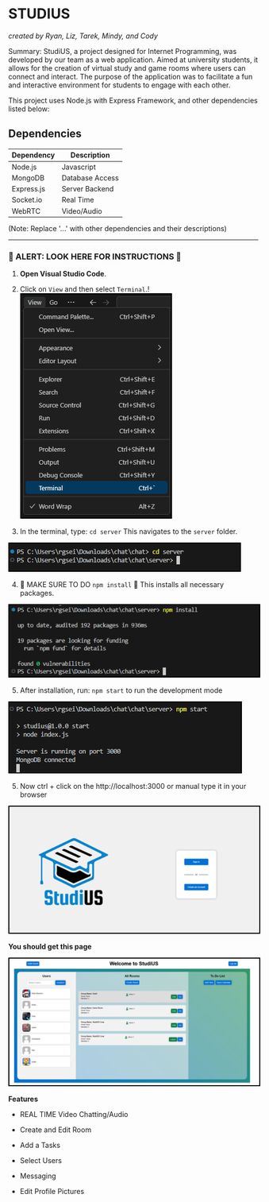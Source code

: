 # STUDIUS

_created by Ryan, Liz, Tarek, Mindy, and Cody_

Summary:
StudiUS, a project designed for Internet Programming, was developed by our team as a web application. Aimed at university students, it allows for the creation of virtual study and game rooms where users can connect and interact. The purpose of the application was to facilitate a fun and interactive environment for students to engage with each other.

This project uses Node.js with Express Framework, and other dependencies listed below:

## Dependencies

| Dependency | Description            |
|------------|------------------------|
| Node.js    | Javascript             |
| MongoDB    | Database Access        |
| Express.js | Server Backend         |
| Socket.io  | Real Time              |
| WebRTC     | Video/Audio            |

(Note: Replace '...' with other dependencies and their descriptions)

---

### 🚨 ALERT: LOOK HERE FOR INSTRUCTIONS 🚨

1. **Open Visual Studio Code**.
2. Click on `View` and then select `Terminal`.!
   <img src="images/instruction1.png" alt="Instruction Image 1" style="border: 2px solid black;">


3. In the terminal, type: `cd server`
This navigates to the `server` folder.

<img src="/images/instruction2.png" alt="Instruction Image 1" style="border: 2px solid black;">
 

4. 🚨 MAKE SURE TO DO `npm install` 🚨 This installs all necessary packages.

<img src="images/instruction3.png" alt="Instruction Image 1" style="border: 2px solid black;">


5. After installation, run: `npm start` to run the development mode

<img src="images/instruction4.png" alt="Instruction Image 1" style="border: 2px solid black;">


5. Now ctrl + click on the http://localhost:3000 or manual type it in your browser

<img src="images/instruction5.png" alt="Instruction Image 1" style="border: 2px solid black;">

**You should get this page**

<img src="images/mainpage.png" alt="Instruction Image 1" style="border: 2px solid black;">


**Features**

- REAL TIME Video Chatting/Audio

- Create and Edit Room

- Add a Tasks

- Select Users

- Messaging

- Edit Profile Pictures 


